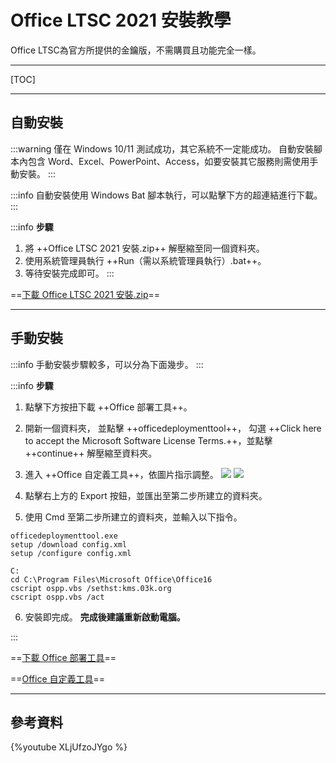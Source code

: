 # Office LTSC 2021 安裝教學

Office LTSC為官方所提供的金鑰版，不需購買且功能完全一樣。

---

[TOC]

---

## 自動安裝

:::warning
僅在 Windows 10/11 測試成功，其它系統不一定能成功。
自動安裝腳本內包含 Word、Excel、PowerPoint、Access，如要安裝其它服務則需使用手動安裝。
:::

:::info
自動安裝使用 Windows Bat 腳本執行，可以點擊下方的超連結進行下載。
:::

:::info
**步驟**
1. 將 ++Office LTSC 2021 安裝.zip++ 解壓縮至同一個資料夾。
2. 使用系統管理員執行 ++Run（需以系統管理員執行）.bat++。
3. 等待安裝完成即可。
:::

==[下載 Office LTSC 2021 安裝.zip](https://bit.ly/3GHy8fI)==

---

## 手動安裝

:::info
手動安裝步驟較多，可以分為下面幾步。
:::

:::info
**步驟**
1. 點擊下方按扭下載 ++Office 部署工具++。
2. 開新一個資料夾，
並點擊 ++officedeploymenttool++，
勾選 ++Click here to accept the Microsoft Software License Terms.++，並點擊 ++continue++ 解壓縮至資料夾。
3. 進入 ++Office 自定義工具++，依圖片指示調整。
![](https://i.imgur.com/0sO9Aom.png)
![](https://i.imgur.com/SxRtJnb.png)

4. 點擊右上方的 Export 按鈕，並匯出至第二步所建立的資料夾。

5. 使用 Cmd 至第二步所建立的資料夾，並輸入以下指令。
```bash=
officedeploymenttool.exe
setup /download config.xml
setup /configure config.xml

C:
cd C:\Program Files\Microsoft Office\Office16
cscript ospp.vbs /sethst:kms.03k.org
cscript ospp.vbs /act
```

6. 安裝即完成。
**完成後建議重新啟動電腦。**

:::

==[下載 Office 部署工具](https://bit.ly/3Q2AlW9)==

==[Office 自定義工具](https://bit.ly/3ZcQvAu)==

---

## 參考資料

{%youtube XLjUfzoJYgo %}

